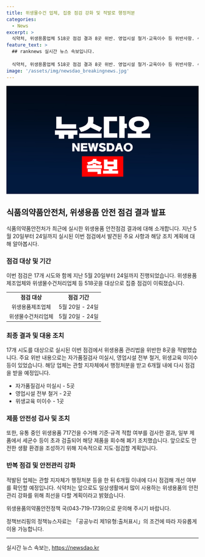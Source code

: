 ```yaml
---
title: 위생물수건 업체, 집중 점검 강화 및 적발로 행정처분
categories:
  - News
excerpt: >
  식약처, 위생용품업체 518곳 점검 결과 8곳 위반. 영업시설 철거·교육이수 등 위반사항. 수거·검사 부적합 제품 퇴출, 안전관리 강화 약속. (출처: 정책브리핑)
feature_text: >
  ## ranknews 실시간 뉴스 속보입니다.

  식약처, 위생용품업체 518곳 점검 결과 8곳 위반. 영업시설 철거·교육이수 등 위반사항. 수거·검사 부적합 제품 퇴출, 안전관리 강화 약속. (출처: 정책브리핑)
image: '/assets/img/newsdao_breakingnews.jpg'
---
```


<p><img src="/assets/img/newsdao_breakingnews.jpg" alt="ranknews 속보" /></p>

<h2 data-ke-size="size26">식품의약품안전처, 위생용품 안전 점검 결과 발표</h2>

<p data-ke-size="size16">식품의약품안전처가 최근에 실시한 위생용품 안전점검 결과에 대해 소개합니다. 지난 5월 20일부터 24일까지 실시된 이번 점검에서 발견된 주요 사항과 해당 조치 계획에 대해 알아봅시다.</p>

<h3>점검 대상 및 기간</h3>

<p data-ke-size="size16">이번 점검은 17개 시도와 함께 지난 5월 20일부터 24일까지 진행되었습니다. 위생용품제조업체와 위생물수건처리업체 등 518곳을 대상으로 집중 점검이 이뤄졌습니다.</p>

<table>
    <tr>
        <td style="text-align: center; height: 17px;"><b>점검 대상</b></td>
        <td style="text-align: center; height: 17px;"><b>점검 기간</b></td>
    </tr>
    <tr>
        <td style="text-align: center; height: 17px;">위생용품제조업체</td>
        <td style="text-align: center; height: 17px;">5월 20일 - 24일</td>
    </tr>
    <tr>
        <td style="text-align: center; height: 17px;">위생물수건처리업체</td>
        <td style="text-align: center; height: 17px;">5월 20일 - 24일</td>
    </tr>
</table>

<h3>최종 결과 및 대응 조치</h3>

<p data-ke-size="size16">17개 시도를 대상으로 실시된 이번 점검에서 위생용품 관리법을 위반한 8곳을 적발했습니다. 주요 위반 내용으로는 자가품질검사 미실시, 영업시설 전부 철거, 위생교육 미이수 등이 있었습니다. 해당 업체는 관할 지자체에서 행정처분을 받고 6개월 내에 다시 점검을 받을 예정입니다.</p>

<ul>
    <li>자가품질검사 미실시 - 5곳</li>
    <li>영업시설 전부 철거 - 2곳</li>
    <li>위생교육 미이수 - 1곳</li>
</ul>

<h3>제품 안전성 검사 및 조치</h3>

<p data-ke-size="size16">또한, 유통 중인 위생용품 717건을 수거해 기준·규격 적합 여부를 검사한 결과, 일부 제품에서 세균수 등이 초과 검출되어 해당 제품을 회수해 폐기 조치했습니다. 앞으로도 안전한 생활 환경을 조성하기 위해 지속적으로 지도·점검할 계획입니다.</p>

<h3>반복 점검 및 안전관리 강화</h3>

<p data-ke-size="size16">적발된 업체는 관할 지자체가 행정처분 등을 한 뒤 6개월 이내에 다시 점검해 개선 여부를 확인할 예정입니다. 식약처는 앞으로도 일상생활에서 많이 사용하는 위생용품의 안전관리 강화를 위해 최선을 다할 계획이라고 밝혔습니다.</p>

<p data-ke-size="size16">위생용품의약품안전정책 국(043-719-1739)으로 문의해 주시기 바랍니다.</p>

<p data-ke-size="size16">정책브리핑의 정책뉴스자료는 「공공누리 제1유형:출처표시」의 조건에 따라 자유롭게 이용 가능합니다.</p>

<p><hr></p>
실시간 뉴스 속보는, <a href="https://newsdao.kr" rel="dofollow">https://newsdao.kr</a>


